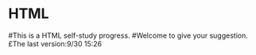 # HTML
#This is a HTML self-study progress.
#Welcome to give your suggestion.
£The last version:9/30 15:26
